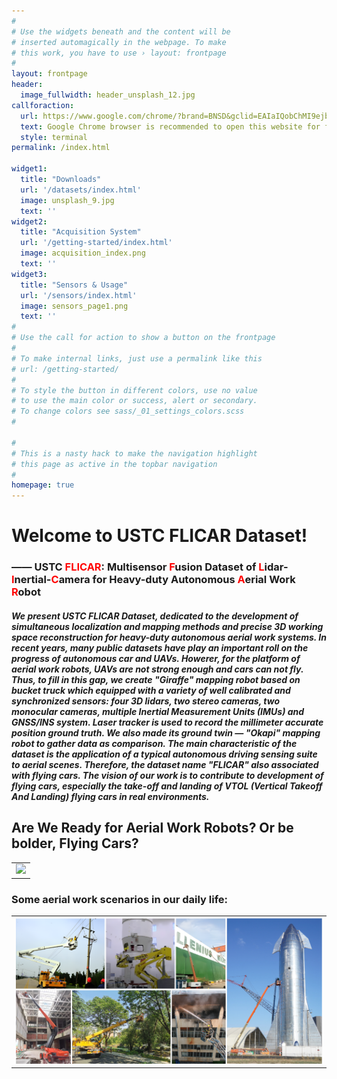 ```yaml
---
#
# Use the widgets beneath and the content will be
# inserted automagically in the webpage. To make
# this work, you have to use › layout: frontpage
#
layout: frontpage
header:
  image_fullwidth: header_unsplash_12.jpg
callforaction:
  url: https://www.google.com/chrome/?brand=BNSD&gclid=EAIaIQobChMI9ejb1fP_9QIVo5vCCh1EWgwXEAAYASAAEgKeg_D_BwE&gclsrc=aw.ds
  text: Google Chrome browser is recommended to open this website for faster response ›
  style: terminal
permalink: /index.html

widget1:
  title: "Downloads"
  url: '/datasets/index.html'
  image: unsplash_9.jpg
  text: ''
widget2:
  title: "Acquisition System"
  url: '/getting-started/index.html'
  image: acquisition_index.png
  text: ''
widget3:
  title: "Sensors & Usage"
  url: '/sensors/index.html'
  image: sensors_page1.png
  text: ''
#
# Use the call for action to show a button on the frontpage
#
# To make internal links, just use a permalink like this
# url: /getting-started/
#
# To style the button in different colors, use no value
# to use the main color or success, alert or secondary.
# To change colors see sass/_01_settings_colors.scss
#

#
# This is a nasty hack to make the navigation highlight
# this page as active in the topbar navigation
#
homepage: true
---
```


# Welcome to USTC FLICAR Dataset!
### —— USTC <font color="red">FLICAR</font>: Multisensor <font color="red">F</font>usion Dataset of <font color="red">L</font>idar-<font color="red">I</font>nertial-<font color="red">C</font>amera for Heavy-duty Autonomous <font color="red">A</font>erial Work <font color="red">R</font>obot
##### We present *USTC FLICAR Dataset*, dedicated to the development of simultaneous localization and mapping methods and precise 3D working space reconstruction for heavy-duty autonomous aerial work systems. In recent years, many public datasets have play an important roll on the progress of autonomous car and UAVs. Howerer, for the platform of aerial work robots, UAVs are not strong enough and cars can not fly. Thus, to fill in this gap, we create "Giraffe" mapping robot based on bucket truck which equipped with a variety of well calibrated and synchronized sensors: four 3D lidars, two stereo cameras, two monocular cameras, multiple Inertial Measurement Units (IMUs) and GNSS/INS system. Laser tracker is used to record the millimeter accurate position ground truth. We also made its ground twin — "Okapi" mapping robot to gather data as comparison. The main characteristic of the dataset is the application of a typical autonomous driving sensing suite to aerial scenes. Therefore, the dataset name "FLICAR" also associated with flying cars. The vision of our work is to contribute to development of flying cars, especially the take-off and landing of VTOL (Vertical Takeoff And Landing) flying cars in real environments.

## Are We Ready for Aerial Work Robots?  Or be bolder, Flying Cars?

<table>
  <tr>
    <td><img src="../../images/z_aerial_robot.png" width = "100%"></td>
  </tr>
</table>

### Some aerial work scenarios in our daily life:
<table>
  <tr>
    <td><img src="../../images/aerialwork_all.png" width = "100%"></td>
  </tr>
</table>






